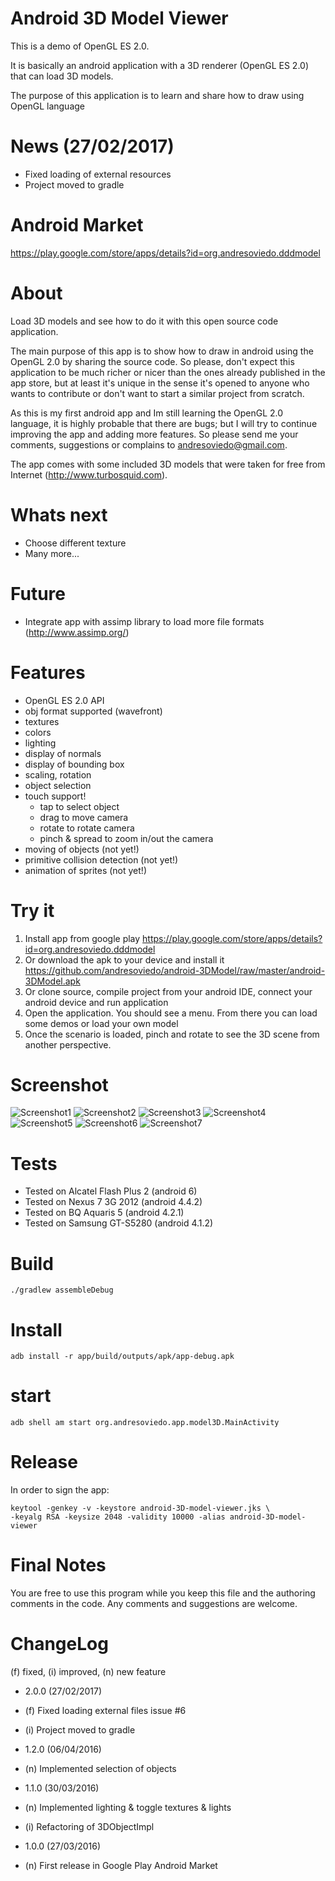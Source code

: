Android 3D Model Viewer
=======================

This is a demo of OpenGL ES 2.0.

It is basically an android application with a 3D renderer (OpenGL ES 2.0) that can load 3D models.

The purpose of this application is to learn and share how to draw using OpenGL language


News (27/02/2017)
=================

* Fixed loading of external resources
* Project moved to gradle


Android Market
==============

https://play.google.com/store/apps/details?id=org.andresoviedo.dddmodel


About
=====

Load 3D models and see how to do it with this open source code application.

The main purpose of this app is to show how to draw in android using the OpenGL 2.0 by sharing the source code.
So please, don't expect this application to be much richer or nicer than the ones already published in the app store,
but at least it's unique in the sense it's opened to anyone who wants to contribute or don't want to start a similar
project from scratch.

As this is my first android app and Im still learning the OpenGL 2.0 language, it is highly probable that there are bugs;
but I will try to continue improving the app and adding more features. So please send me your comments, suggestions or
complains to andresoviedo@gmail.com.

The app comes with some included 3D models that were taken for free from Internet (http://www.turbosquid.com).


Whats next
==========

* Choose different texture
* Many more...


Future
======

* Integrate app with assimp library to load more file formats (http://www.assimp.org/)


Features
========

  - OpenGL ES 2.0 API
  - obj format supported (wavefront)
  - textures
  - colors
  - lighting
  - display of normals
  - display of bounding box
  - scaling, rotation
  - object selection
  - touch support!
    - tap to select object
    - drag to move camera
    - rotate to rotate camera
    - pinch & spread to zoom in/out the camera
  - moving of objects (not yet!)
  - primitive collision detection (not yet!)
  - animation of sprites (not yet!)


Try it
======

  1. Install app from google play https://play.google.com/store/apps/details?id=org.andresoviedo.dddmodel
  1. Or download the apk to your device and install it https://github.com/andresoviedo/android-3DModel/raw/master/android-3DModel.apk
  1. Or clone source, compile project from your android IDE, connect your android device and run application
  2. Open the application. You should see a menu. From there you can load some demos or load your own model
  3. Once the scenario is loaded, pinch and rotate to see the 3D scene from another perspective.


Screenshot
==========

![Screenshot1](screenshots/screenshot1.png)
![Screenshot2](screenshots/screenshot2.png)
![Screenshot3](screenshots/screenshot3.png)
![Screenshot4](screenshots/screenshot4.png)
![Screenshot5](screenshots/screenshot5.png)
![Screenshot6](screenshots/screenshot6.png)
![Screenshot7](screenshots/screenshot7.png)


Tests
=====

  - Tested on Alcatel Flash Plus 2 (android 6)
  - Tested on Nexus 7 3G 2012 (android 4.4.2)
  - Tested on BQ Aquaris 5 (android 4.2.1)
  - Tested on Samsung GT-S5280 (android 4.1.2)


Build
=====

    ./gradlew assembleDebug


Install
=======

    adb install -r app/build/outputs/apk/app-debug.apk


start
=====

    adb shell am start org.andresoviedo.app.model3D.MainActivity

Release
=======

In order to sign the app:

    keytool -genkey -v -keystore android-3D-model-viewer.jks \
    -keyalg RSA -keysize 2048 -validity 10000 -alias android-3D-model-viewer


Final Notes
===========

You are free to use this program while you keep this file and the authoring comments in the code.
Any comments and suggestions are welcome.


ChangeLog
=========

(f) fixed, (i) improved, (n) new feature

- 2.0.0 (27/02/2017)
 - (f) Fixed loading external files issue #6
 - (i) Project moved to gradle

- 1.2.0 (06/04/2016)
 - (n) Implemented selection of objects

- 1.1.0 (30/03/2016)
 - (n) Implemented lighting & toggle textures & lights
 - (i) Refactoring of 3DObjectImpl

- 1.0.0 (27/03/2016)
 - (n) First release in Google Play Android Market
